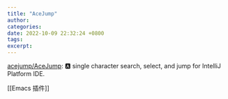 ```yaml
---
title: "AceJump"
author: 
categories: 
date: 2022-10-09 22:32:24 +0800
tags: 
excerpt: 
---
```


[acejump/AceJump](https://github.com/acejump/AceJump): 🅰️ single character search, select, and jump for IntelliJ Platform IDE.

[[Emacs 插件]]

